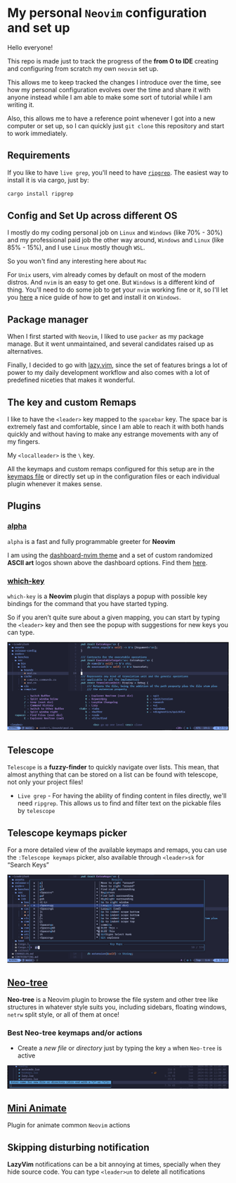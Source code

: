 # My personal `Neovim` configuration and set up

Hello everyone!

This repo is made just to track the progress of the **from O to IDE** creating and configuring from scratch
my own `neovim` set up.

This allows me to keep tracked the changes I introduce over the time, see how my personal configuration evolves over the time and share it with anyone instead while I am able to make some sort of tutorial while I am writing it.

Also, this allows me to have a reference point whenever I got into a new computer or set up, so I can quickly just `git clone` this repository and start to work immediately.

## Requirements

If you like to have `live grep`, you'll need to have [`ripgrep`](https://github.com/BurntSushi/ripgrep). The easiest way to install it is via cargo, just by:

```bash
cargo install ripgrep
```



## Config and Set Up across different OS

I mostly do my coding personal job on `Linux` and `Windows` (like 70% - 30%) and my professional paid job the other way around, `Windows` and `Linux` (like 85% - 15%), and I use `Linux` mostly though `WSL`.

So you won't find any interesting here about `Mac`

For `Unix` users, vim already comes by default on most of the modern distros. And `nvim` is an easy to get one.
But `Windows` is a different kind of thing. You'll need to do some job to get your `nvim` working fine or it, so I'll let you [here](https://medium.com/nerd-for-tech/neovim-but-its-in-windows-f39f181afaf9) a nice guide of how to get and install it on `Windows`.

## Package manager

When I first started with `Neovim`, I liked to use `packer` as my package manage. But it went unmaintained, and several candidates raised up as alternatives.

Finally, I decided to go with [lazy.vim](https://github.com/folke/lazy.nvim), since the set of features brings a lot of power to my daily development workflow and also comes
with a lot of predefined niceties that makes it wonderful.

## The **<leader>** key and custom Remaps

I like to have the `<leader>` key mapped to the `spacebar` key.
The space bar is extremely fast and comfortable, since I am able to reach it with both hands quickly and without having to make any estrange movements with any of my fingers.

My `<localleader>` is the `\` key.

All the keymaps and custom remaps configured for this setup are in the [keymaps file](./lua/config/keymaps.lua)
or directly set up in the configuration files or each individual plugin whenever it makes sense.

## Plugins

### [alpha](https://github.com/goolord/alpha-nvim)

`alpha` is a fast and fully programmable greeter for **Neovim**

I am using the [dashboard-nvim theme](https://github.com/goolord/alpha-nvim#dashboard-nvim-theme) and a set of custom randomized
**ASCII art** logos shown above the dashboard options. Find them [here](./ascii_art/). 

### [which-key](https://github.com/folke/which-key.nvim)

`which-key` is a **Neovim** plugin that displays a popup with possible key bindings for the command that you have started typing.

So if you aren’t quite sure about a given mapping, you can start by typing the `<leader>` key and then see the popup with suggestions for new keys you can type.

![which key example](./assets/which-key-ex.png)

## Telescope

`Telescope` is a **fuzzy-finder** to quickly navigate over lists. This mean, that almost anything that can be stored on a list can be found with telescope, not only your project files!

- `Live grep` - For having the ability of finding content in files directly, we'll need `ripgrep`. This allows us to find and filter text on the pickable files by `telescope`  

## Telescope keymaps picker

For a more detailed view of the available keymaps and remaps, you can use the `:Telescope keymaps` picker, also available through `<leader>sk` for “Search Keys”

![Telescope keymaps finder example](./assets/telescope-keymaps.png)

## [Neo-tree](https://github.com/nvim-neo-tree/neo-tree.nvim)

**Neo-tree** is a Neovim plugin to browse the file system and other tree like structures in whatever style suits you, including sidebars, floating windows, `netrw` split style, or all of them at once!

### Best **Neo-tree** keymaps and/or actions

- Create a *new file* or *directory* just by typing the key `a` when `Neo-tree` is active

![Create file or directory](./assets/nt-create-file-dir.png)

## [Mini Animate](https://github.com/echasnovski/mini.animate)

Plugin for animate common `Neovim` actions

## Skipping disturbing notification

**LazyVim** notifications can be a bit annoying at times, specially when they hide source code. You can type `<leader>un` to delete all notifications
